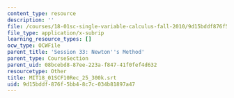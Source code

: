 ```yaml
---
content_type: resource
description: ''
file: /courses/18-01sc-single-variable-calculus-fall-2010/9d15bddf876f5bb48c7c034b81897a47_MIT18_01SCF10Rec_25_300k.vtt
file_type: application/x-subrip
learning_resource_types: []
ocw_type: OCWFile
parent_title: 'Session 33: Newton''s Method'
parent_type: CourseSection
parent_uid: 08bcebd8-87ee-223a-f847-41f0fef4d632
resourcetype: Other
title: MIT18_01SCF10Rec_25_300k.srt
uid: 9d15bddf-876f-5bb4-8c7c-034b81897a47
---
```

